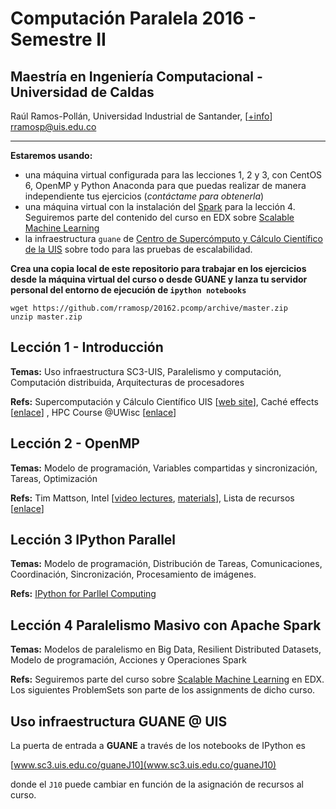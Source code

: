# **Computación Paralela** 2016 - Semestre II

## Maestría en Ingeniería Computacional - Universidad de Caldas

Raúl Ramos-Pollán, Universidad Industrial de Santander, \[[+info](https://sites.google.com/site/rulixrp/courses)\] [rramosp@uis.edu.co](mailto:rramosp@uis.edu.co)

---

**Estaremos usando:**

+ una máquina virtual configurada para las lecciones 1, 2 y 3, con CentOS 6, OpenMP y Python Anaconda para que puedas realizar de manera independiente tus ejercicios (_contáctame para obtenerla_)
+ una máquina virtual con la instalación del [Spark](http://spark.apache.org/) para la lección 4. Seguiremos parte del contenido del curso en EDX sobre [Scalable Machine Learning](https://courses.edx.org/courses/BerkeleyX/CS190.1x/1T2015/info)
+ la infraestructura `guane` de [Centro de Supercómputo y Cálculo Científico de la UIS](http://www.sc3.uis.edu.co) sobre todo para las pruebas de escalabilidad.

**Crea una copia local de este repositorio para trabajar en los ejercicios desde la máquina virtual del curso o desde GUANE y lanza tu servidor personal del entorno de ejecución de `ipython notebooks`**

    wget https://github.com/rramosp/20162.pcomp/archive/master.zip
    unzip master.zip

## Lección 1 - Introducción

**Temas:** Uso infraestructura SC3-UIS, Paralelismo y computación, Computación distribuida, Arquitecturas de procesadores

**Refs:** Supercomputación y Cálculo Científico UIS [[web site](http://www.sc3.uis.edu.co/)], Caché effects [[enlace](http://igoro.com/archive/gallery-of-processor-cache-effects/)] , HPC Course @UWisc [[enlace](http://sbel.wisc.edu/Courses/ME964/2012/)]

## Lección 2 - OpenMP
**Temas:** Modelo de programación, Variables compartidas y sincronización, Tareas, Optimización

**Refs:** Tim Mattson, Intel [[video lectures](http://www.youtube.com/watch?v=nE-xN4Bf8XI&list=PLLX-Q6B8xqZ8n8bwjGdzBJ25X2utwnoEG), [materials](https://software.intel.com/en-us/courseware/249662)], Lista de recursos [[enlace](http://www.compunity.org/training/tutorials/)]

## Lección 3 IPython Parallel
**Temas:** Modelo de programación, Distribución de Tareas, Comunicaciones, Coordinación, Sincronización, Procesamiento de imágenes.

**Refs:** [IPython for Parllel Computing](https://ipython.org/ipython-doc/3/parallel/index.html)

## Lección 4 Paralelismo Masivo con Apache Spark
**Temas:** Modelos de paralelismo en Big Data, Resilient Distributed Datasets, Modelo de programación, Acciones y Operaciones Spark

**Refs:**  Seguiremos parte del curso sobre [Scalable Machine Learning](https://courses.edx.org/courses/BerkeleyX/CS190.1x/1T2015/info) en EDX. Los siguientes ProblemSets son parte de los assignments de dicho curso.


## Uso infraestructura **GUANE** @ **UIS**

La puerta de entrada a **GUANE** a través de los notebooks de IPython es

[www.sc3.uis.edu.co/guaneJ10](www.sc3.uis.edu.co/guaneJ10)

donde el `J10` puede cambiar en función de la asignación de recursos al curso.
